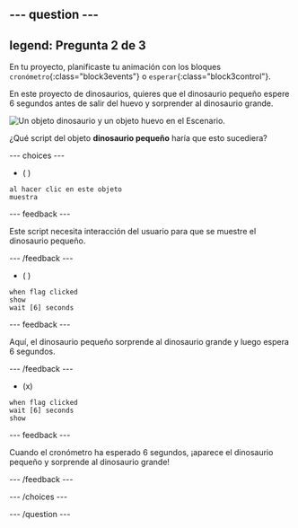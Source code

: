 --- question ---
---
legend: Pregunta 2 de 3
---

En tu proyecto, planificaste tu animación con los bloques `cronómetro`{:class="block3events"} o `esperar`{:class="block3control"}.

En este proyecto de dinosaurios, quieres que el dinosaurio pequeño espere 6 segundos antes de salir del huevo y sorprender al dinosaurio grande.

![Un objeto dinosaurio y un objeto huevo en el Escenario.](images/quiz-q2.png)

¿Qué script del objeto **dinosaurio pequeño** haría que esto sucediera?

--- choices ---

- ( )
```blocks3
al hacer clic en este objeto 
muestra
```

  --- feedback ---

Este script necesita interacción del usuario para que se muestre el dinosaurio pequeño.

  --- /feedback ---

- ( )
```blocks3
when flag clicked
show
wait [6] seconds
```

  --- feedback ---

 Aquí, el dinosaurio pequeño sorprende al dinosaurio grande y luego espera 6 segundos.

  --- /feedback ---

- (x)
```blocks3
when flag clicked
wait [6] seconds
show
```

  --- feedback ---

 Cuando el cronómetro ha esperado 6 segundos, ¡aparece el dinosaurio pequeño y sorprende al dinosaurio grande!

  --- /feedback ---

--- /choices ---

--- /question ---
